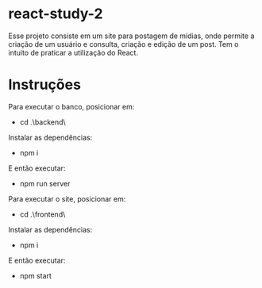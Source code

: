# react-study-2

Esse projeto consiste em um site para postagem de mídias, onde permite a criação de um usuário e consulta, criação e edição de um post.
Tem o intuito de praticar a utilização do React.

# Instruções

Para executar o banco, posicionar em:

* cd .\backend\ 

Instalar as dependências:

* npm i

E então executar:

* npm run server

Para executar o site, posicionar em:

* cd .\frontend\ 

Instalar as dependências:

* npm i

E então executar:

* npm start
